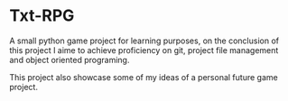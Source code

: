 # Txt-RPG

A small python game project for learning purposes, on the conclusion of this project I aime to achieve proficiency on git, project file management and object oriented programing.

This project also showcase some of my ideas of a personal future game project.
